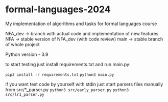 # formal-languages-2024
My implementation of algorithms and tasks for formal languages course

NFA_dev -> branch with actual code and implementation of new features
NFA -> stable version of NFA_dev (with code review)
main -> stable branch of whole project

Python version - 3.9

to start testing just install requirements.txt and run main.py:

`pip3 install -r requirements.txt`
`python3 main.py`

if you want test code by yourself with stdin just start parsers files manually from src/*_parser.py
`python3 src/early_parser.py`
`python3 src/lr1_parser.py`

